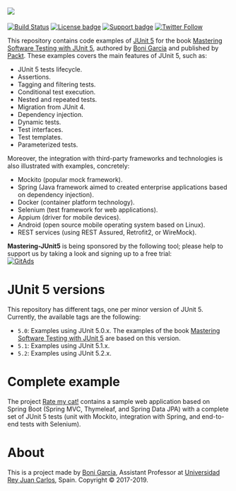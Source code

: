 # [![][Logo]][GitHub Repository]

[![Build Status](https://travis-ci.org/bonigarcia/mastering-junit5.svg?branch=master)](https://travis-ci.org/bonigarcia/mastering-junit5)
[![License badge](https://img.shields.io/badge/license-Apache2-green.svg)](http://www.apache.org/licenses/LICENSE-2.0)
[![Support badge](https://img.shields.io/badge/stackoverflow-junit5-green.svg)](http://stackoverflow.com/questions/tagged/junit5)
[![Twitter Follow](https://img.shields.io/twitter/follow/boni_gg.svg?style=social)](https://twitter.com/boni_gg)

This repository contains code examples of [JUnit 5] for the book [Mastering Software Testing with JUnit 5], authored by [Boni Garcia] and published by [Packt]. These examples covers the main features of JUnit 5, such as:

* JUnit 5 tests lifecycle.
* Assertions.
* Tagging and filtering tests.
* Conditional test execution.
* Nested and repeated tests.
* Migration from JUnit 4.
* Dependency injection.
* Dynamic tests.
* Test interfaces.
* Test templates.
* Parameterized tests.

Moreover, the integration with third-party frameworks and technologies is also illustrated with examples, concretely:

* Mockito (popular mock framework).
* Spring (Java framework aimed to created enterprise applications based on dependency injection).
* Docker (container platform technology).
* Selenium (test framework for web applications).
* Appium (driver for mobile devices).
* Android (open source mobile operating system based on Linux).
* REST services (using REST Assured, Retrofit2, or WireMock).

**Mastering-JUnit5** is being sponsored by the following tool; please help to support us by taking a look and signing up to a free trial:<br>
<a href="https://tracking.gitads.io/?repo=mastering-junit5"><img src="https://images.gitads.io/mastering-junit5" alt="GitAds"/></a>

# JUnit 5 versions

This repository has different tags, one per minor version of JUnit 5. Currently, the available tags are the following:

* `5.0`: Examples using JUnit 5.0.x. The examples of the book [Mastering Software Testing with JUnit 5] are based on this version.
* `5.1`: Examples using JUnit 5.1.x.
* `5.2`: Examples using JUnit 5.2.x.

# Complete example

The project [Rate my cat!] contains a sample web application based on Spring Boot (Spring MVC, Thymeleaf, and Spring Data JPA)
with a complete set of JUnit 5 tests (unit with Mockito, integration with Spring, and end-to-end tests with Selenium).  

# About

This is a project made by [Boni Garcia], Assistant Professor at [Universidad Rey Juan Carlos], Spain. Copyright &copy; 2017-2019.

[JUnit 5]: http://junit.org/junit5/
[Boni Garcia]: http://bonigarcia.github.io/
[Universidad Rey Juan Carlos]: https://www.urjc.es/
[Logo]: http://bonigarcia.github.io/img/mastering_junit5_logo.png
[GitHub Repository]: https://github.com/bonigarcia/mastering-junit5
[Mastering Software Testing with JUnit 5]: https://www.amazon.com/Mastering-Software-Testing-JUnit-Comprehensive-ebook/dp/B076ZQCK5Q
[Packt]: https://www.packtpub.com/web-development/mastering-software-testing-junit-5
[Rate my cat!]: https://github.com/bonigarcia/rate-my-cat
